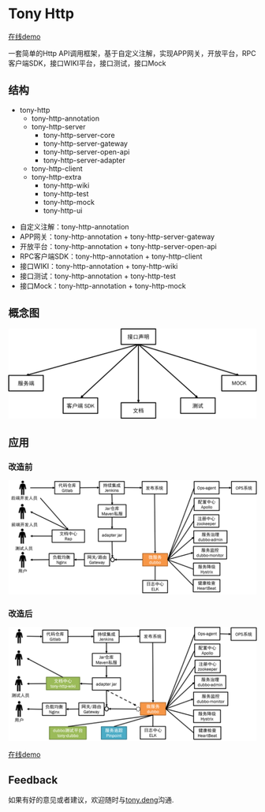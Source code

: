 # Tony Http

[在线demo][demo]

一套简单的Http API调用框架，基于自定义注解，实现APP网关，开放平台，RPC客户端SDK，接口WIKI平台，接口测试，接口Mock

## 结构

* tony-http
	* tony-http-annotation
	* tony-http-server
		* tony-http-server-core
		* tony-http-server-gateway
		* tony-http-server-open-api
		* tony-http-server-adapter
	* tony-http-client
	* tony-http-extra
		* tony-http-wiki
    	* tony-http-test
    	* tony-http-mock
    	* tony-http-ui
    

+ 自定义注解：tony-http-annotation
+ APP网关：tony-http-annotation + tony-http-server-gateway
+ 开放平台：tony-http-annotation + tony-http-server-open-api
+ RPC客户端SDK：tony-http-annotation + tony-http-client
+ 接口WIKI：tony-http-annotation + tony-http-wiki
+ 接口测试：tony-http-annotation + tony-http-test
+ 接口Mock：tony-http-annotation + tony-http-mock

## 概念图
![tony-http](../images/tony-http.png)

## 应用

### 改造前
![before](../images/before.png)

### 改造后
![after](../images/after.png)

[在线demo][demo]

## Feedback

如果有好的意见或者建议，欢迎随时与[tony.deng][mail]沟通.

[mail]: mailto:dz_005@163.com
[demo]: http://gateway-wiki.dengzhi.vip